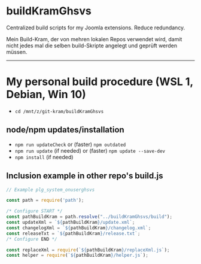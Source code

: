 # buildKramGhsvs
 Centralized build scripts for my Joomla extensions. Reduce redundancy.

Mein Build-Kram, der von mehren lokalen Repos verwendet wird, damit nicht jedes mal die selben build-Skripte angelegt und geprüft werden müssen.

----------------------

# My personal build procedure (WSL 1, Debian, Win 10)

- `cd /mnt/z/git-kram/buildKramGhsvs`

## node/npm updates/installation
- `npm run updateCheck` or (faster) `npm outdated`
- `npm run update` (if needed) or (faster) `npm update --save-dev`
- `npm install` (if needed)

## Inclusion example in other repo's build.js

```js
// Example plg_system_onuserghsvs

const path = require('path');

/* Configure START */
const pathBuildKram = path.resolve("../buildKramGhsvs/build");
const updateXml = `${pathBuildKram}/update.xml`;
const changelogXml = `${pathBuildKram}/changelog.xml`;
const releaseTxt = `${pathBuildKram}/release.txt`;
/* Configure END */

const replaceXml = require(`${pathBuildKram}/replaceXml.js`);
const helper = require(`${pathBuildKram}/helper.js`);
```
